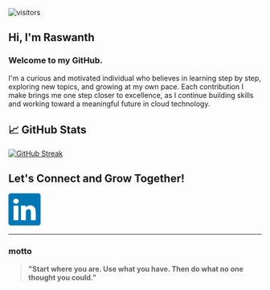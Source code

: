 ![visitors](https://komarev.com/ghpvc/?username=raswanthx7&label=Profile%20views&color=0e75b6&style=flat)

##  Hi, I'm Raswanth

### Welcome to my GitHub.

I'm a curious and motivated individual who believes in learning step by step, exploring new topics, and growing at my own pace. Each contribution I make brings me one step closer to excellence, as I continue building skills and working toward a meaningful future in cloud technology.

## 📈 GitHub Stats

[![GitHub Streak](https://streak-stats.demolab.com/?user=raswanthx7)](https://git.io/streak-stats)


##  Let's Connect and Grow Together!

 <a href="https://www.linkedin.com/in/raswanth-k-m/" target="_blank" style="text-decoration: none;">
                <img src="https://raw.githubusercontent.com/CLorant/readme-social-icons/main/large/filled/linkedin.svg" alt="LinkedIn"> 


---
 ### **motto**
 
> **"Start where you are. Use what you have. Then do what no one thought you could."**



